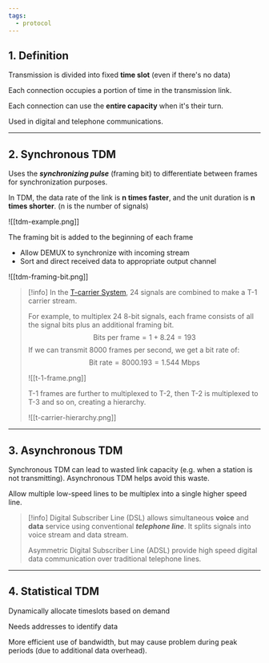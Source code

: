 ```yaml
---
tags:
  - protocol
---
```

## 1. Definition

Transmission is divided into fixed **time slot** (even if there's no data)

Each connection occupies a portion of time in the transmission link.

Each connection can use the **entire capacity** when it's their turn.

Used in digital and telephone communications.

---
## 2. Synchronous TDM

Uses the ***synchronizing pulse*** (framing bit) to differentiate between frames for synchronization purposes. 

In TDM, the data rate of the link is **n times faster**, and the unit duration is **n times shorter**. (n is the number of signals)

![[tdm-example.png]]

The framing bit is added to the beginning of each frame
- Allow DEMUX to synchronize with incoming stream
- Sort and direct received data to appropriate output channel

![[tdm-framing-bit.png]]

>[!info]
>In the [T-carrier System](https://en.wikipedia.org/wiki/T-carrier), 24 signals are combined to make a T-1 carrier stream.
>
>For example, to multiplex 24 8-bit signals, each frame consists of all the signal bits plus an additional framing bit.
>$$
>\text{Bits per frame} = 1 + 8.24 = 193
>$$
>If we can transmit 8000 frames per second, we get a bit rate of:
>$$
>\text{Bit rate} = 8000.193 = 1.544\text{ Mbps}
>$$
>
>![[t-1-frame.png]]
>
>T-1 frames are further to multiplexed to T-2, then T-2 is multiplexed to T-3 and so on, creating a hierarchy.
>
>![[t-carrier-hierarchy.png]]

---
## 3. Asynchronous TDM

Synchronous TDM can lead to wasted link capacity (e.g. when a station is not transmitting). Asynchronous TDM helps avoid this waste.

Allow multiple low-speed lines to be multiplex into a single higher speed line.

>[!info]
>Digital Subscriber Line (DSL) allows simultaneous **voice** and **data** service using conventional ***telephone line***. It splits signals into voice stream and data stream.
>
>Asymmetric Digital Subscriber Line (ADSL) provide high speed digital data communication over traditional telephone lines.

---
## 4. Statistical TDM

Dynamically allocate timeslots based on demand

Needs addresses to identify data

More efficient use of bandwidth, but may cause problem during peak periods (due to additional data overhead).